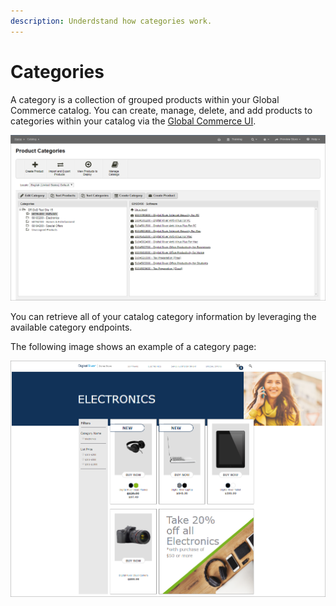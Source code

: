 ```yaml
---
description: Underdstand how categories work.
---
```


# Categories

A category is a collection of grouped products within your Global Commerce catalog. You can create, manage, delete, and add products to categories within your catalog via the [Global Commerce UI](https://gc.digitalriver.com/gc/ent/login.do).

![](../../../.gitbook/assets/product-categories.png)

You can retrieve all of your catalog category information by leveraging the available category endpoints.

The following image shows an example of a category page:

![](../../../.gitbook/assets/category-example.png)

##
